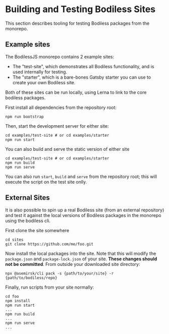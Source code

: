 # Building and Testing Bodiless Sites

This section describes tooling for testing Bodiless packages from the monorepo.

## Example sites

The BodilessJS monorepo contains 2 example sites:

- The "test-site", which demonstrates all Bodiless functionality, and is used
  internally for testing.
- The "starter", which is a bare-bones Gatsby starter you can use to create your own Bodiless site.

Both of these sites can be run locally, using Lerna to link to the core bodiless
packages.

First install all dependencies from the repository root:
```
npm run bootstrap
```

Then, start the development server for either site:
```
cd examples/test-site # or cd examples/starter
npm run start
```

You can also build and serve the static version of either site
```
cd examples/test-site # or cd examples/starter
npm run build
npm run serve
```

You can also run `start`, `build` and `serve` from the repository root; this will
execute the script on the test site onlly.

## External Sites

It is also possible to spin up a real Bodiless site (from an external
repository) and test it against the local versions of Bodiless packages in the
monorepo using the bodiless cli.

First clone the site somewhere
```
cd sites
git clone https://github.com/me/foo.git
```

Now install the local packages into the site. Note that this will modify the
`package.json` and `package-lock.json` of your site. **These changes should not
be committed**. From outside your downloaded site directory:
```
npx @asemirsk/cli pack -s {path/to/your/site} -r {path/to/bodiless/repo}
```

Finally, run scripts from your site normally:
```
cd foo
npm install
npm run start
...
npm run build
...
npm run serve
...
```